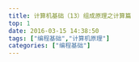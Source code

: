 ```yaml
---
title: 计算机基础（13）组成原理之计算篇
top: 1
date: 2016-03-15 14:38:50
tags: ["编程基础","计算机原理"]
categories: ["编程基础"]
---
```


